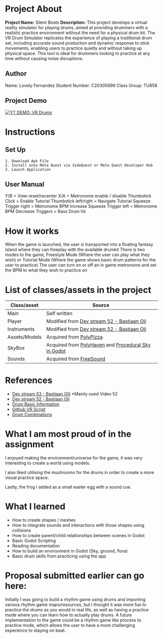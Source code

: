 # Project About
**Project Name:** Silent Beats
**Description:**
This project develops a virtual reality simulator for playing drums, aimed at providing drummers with a realistic practice environment without the need for a physical drum kit. The VR Drum Simulator replicates the experience of playing a traditional drum set, including accurate sound production and dynamic response to stick movements, enabling users to practice quietly and without taking up physical space. This tool is ideal for drummers looking to practice at any time without causing noise disruptions.

## Author
Name: Lovely Fernandez
Student Number: C20305696
Class Group: TU858

## Project Demo
[![YT DEMO: VR Drums](Picture)](website)

# Instructions
## Set Up
```
1. Download Apk File 
2. Install onto Meta Quest via SideQuest or Meta Quest Developer Hub
3. Launch Application
```

## User Manual
Y/B = View reset/recenter
X/A = Metronome enable / disable
Thumbstick Click = Enable Tutorial
Thumbstick left/right = Navigate Tutorial
Squeeze Trigger right = Metronome BPM Increase
Squeeze Trigger left = Metronome BPM Decrease
Triggers = Bass Drum hit

# How it works
When the game is launched, the user is transported into a floating fantasy island where they can freeplay with the available drumkit
There is two modes to the game, Freestyle Mode (Where the user can play what they wish) or Tutorial Mode (Where the game shows basic drum patterns for the user to practice)
The user can turn on or off an in game metronome and set the BPM to what they wish to practice on

# List of classes/assets in the project

| Class/asset | Source |
|-----------|-----------|
| Main | Self written |
| Player | Modified from [Dev stream 52 - Bastiaan Oli](https://www.youtube.com/watch?v=7DbEAYtc2gQ) |
| Instruments | Modified from [Dev stream 52 - Bastiaan Oli](https://www.youtube.com/watch?v=7DbEAYtc2gQ)  |
| Assets/Models | Acquired from [PolyPizza](https://poly.pizza/) |
| SkyBox | Acquired from [PolyHaven](https://polyhaven.com/a/autumn_field_puresky) and [Procedural Sky in Godot](https://www.youtube.com/watch?v=XXSCKLz5qYQ) |
| Sounds | Acquired from [FreeSound](https://freesound.org/) |

# References
* [Dev stream 53 - Bastiaan Olij](https://www.youtube.com/watch?v=MFRozB__OAI) *Mainly used Video 52
* [Dev stream 52 - Bastiaan Oli](https://www.youtube.com/watch?v=7DbEAYtc2gQ)
* [Drum Basic Information](https://www.loudlandsmusic.com/blog/the-essentials-for-beginner-drummers)
* [Github VR Script](https://github.com/godotengine/godot-demo-projects/pull/977/files)
* [Drum Combinations](https://www.drumeo.com/beat/13-easy-beginner-drum-beats/)

# What I am most proud of in the assignment
I enjoyed making the environment/universe for the game, it was very interesting to create a world using models.


I also liked utilising the mushrooms for the drums in order to create a more visual practice space.


Lastly, the frog I added as a small easter egg with a sound cue.

# What I learned
- How to create shapes / meshes
- How to integrate sounds and interactions with those shapes using collisions
- How to create parent/child relationships between scenes in Godot
- Basic Godot Scripting
- Reading documentation
- How to build an environment in Godot (Sky, ground, flora)
- Basic drum skills from practicing using the app

# Proposal submitted earlier can go here:
Initially I was going to build a rhythm game using drums and importing various rhythm game maps/resources, but I thought it was more fun to practice the drums as you would in real life, as well as having a practice mode where you can learn how to actually play drums.
A future implementation to the game could be a rhythm game like process to practice mode, which allows the user to have a more challenging experience to staying on beat.



